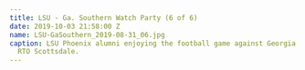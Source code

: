 ```yaml
---
title: LSU - Ga. Southern Watch Party (6 of 6)
date: 2019-10-03 21:58:00 Z
name: LSU-GaSouthern_2019-08-31_06.jpg
caption: LSU Phoenix alumni enjoying the football game against Georgia Southern at
  RTO Scottsdale.
---
```


